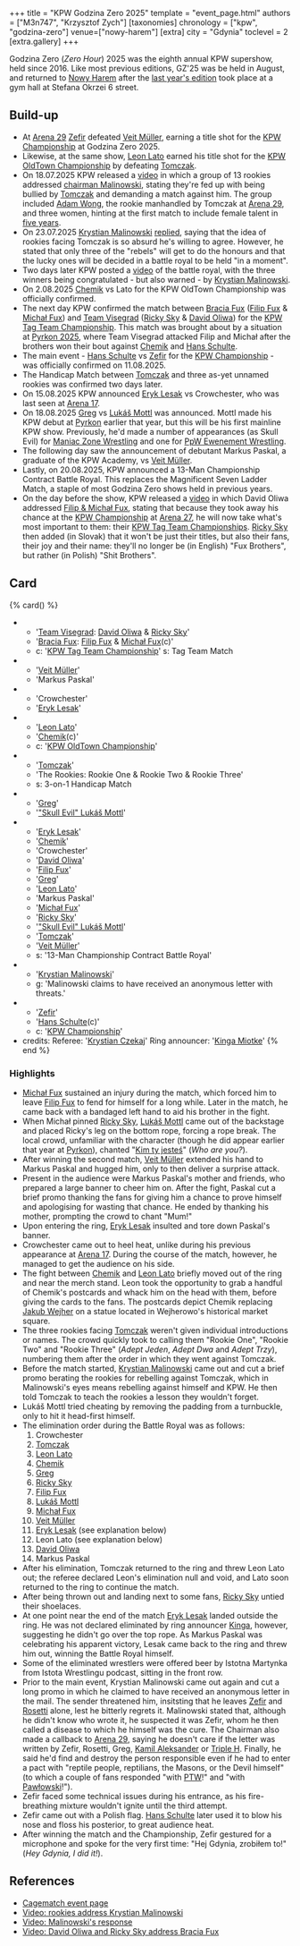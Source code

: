 +++
title = "KPW Godzina Zero 2025"
template = "event_page.html"
authors = ["M3n747", "Krzysztof Zych"]
[taxonomies]
chronology = ["kpw", "godzina-zero"]
venue=["nowy-harem"]
[extra]
city = "Gdynia"
toclevel = 2
[extra.gallery]
+++

Godzina Zero (_Zero Hour_) 2025 was the eighth annual KPW supershow, held since 2016. Like most previous editions, GZ'25 was be held in August, and returned to [Nowy Harem](@/v/atlantic-nh-gdynia.md) after the [last year's edition](@/e/kpw/2024-09-07-kpw-godzina-zero-2024.md) took place at a gym hall at Stefana Okrzei 6 street.

## Build-up

* At [Arena 29](@/e/kpw/2025-06-20-kpw-arena-29.md) [Zefir](@/w/zefir.md) defeated [Veit Müller](@/w/veit-mueller.md), earning a title shot for the [KPW Championship](@/c/kpw-championship.md) at Godzina Zero 2025.
* Likewise, at the same show, [Leon Lato](@/w/leon-lato.md) earned his title shot for the [KPW OldTown Championship](@/c/kpw-old-town-championship.md) by defeating [Tomczak](@/w/tomczak.md).
* On 18.07.2025 KPW released a [video][młodzi-wilcy] in which a group of 13 rookies addressed [chairman Malinowski](@/w/krystian-malinowski.md), stating they're fed up with being bullied by [Tomczak](@/w/tomczak.md) and demanding a match against him. The group included [Adam Wong](@/w/adam-wong.md), the rookie manhandled by Tomczak at [Arena 29](@/e/kpw/2025-06-20-kpw-arena-29.md), and three women, hinting at the first match to include female talent in [five years](@/e/kpw/2020-02-01-kpw-arena-16.md).
* On 23.07.2025 [Krystian Malinowski](@/w/krystian-malinowski.md) [replied][malinowski-odpowiada], saying that the idea of rookies facing Tomczak is so absurd he's willing to agree. However, he stated that only three of the "rebels" will get to do the honours and that the lucky ones will be decided in a battle royal to be held "in a moment".
* Two days later KPW posted a [video][zwyciezka-trojka] of the battle royal, with the three winners being congratulated - but also warned - by [Krystian Malinowski](@/w/krystian-malinowski.md).
* On 2.08.2025 [Chemik](@/w/chemik.md) vs Lato for the KPW OldTown Championship was officially confirmed.
* The next day KPW confirmed the match between [Bracia Fux](@/tt/bracia-fux.md) ([Filip Fux](@/w/filip-fux.md) & [Michał Fux](@/w/michal-fux.md)) and [Team Visegrad](@/tt/team-visegrad.md) ([Ricky Sky](@/w/ricky-sky.md) & [David Oliwa](@/w/david-oliwa.md)) for the [KPW Tag Team Championship](@/c/kpw-tag-team-championship.md). This match was brought about by a situation at [Pyrkon 2025](@/e/kpw/2025-06-14-kpw-pyrkon-2025.md), where Team Visegrad attacked Filip and Michał after the brothers won their bout against [Chemik](@/w/chemik.md) and [Hans Schulte](@/w/hans-schulte.md).
* The main event - [Hans Schulte](@/w/hans-schulte.md) vs [Zefir](@/w/zefir.md) for the [KPW Championship](@/c/kpw-championship.md) - was officially confirmed on 11.08.2025.
* The Handicap Match between [Tomczak](@/w/tomczak.md) and three as-yet unnamed rookies was confirmed two days later.
* On 15.08.2025 KPW announced [Eryk Lesak](@/w/eryk-lesak.md) vs Crowchester, who was last seen at [Arena 17](@/e/kpw/2021-08-21-kpw-arena-17.md).
* On 18.08.2025 [Greg](@/w/greg.md) vs [Lukáš Mottl](@/w/skull-evil.md) was announced. Mottl made his KPW debut at [Pyrkon](@/e/kpw/2025-06-14-kpw-pyrkon-2025.md) earlier that year, but this will be his first mainline KPW show. Previously, he'd made a number of appearances (as Skull Evil) for [Maniac Zone Wrestling](@/o/mzw.md) and one for [PpW Ewenement Wrestling](@/o/ppw.md).
* The following day saw the announcement of debutant Markus Paskal, a graduate of the KPW Academy, vs [Veit Müller](@/w/veit-mueller.md).
* Lastly, on 20.08.2025, KPW announced a 13-Man Championship Contract Battle Royal. This replaces the Magnificent Seven Ladder Match, a staple of most Godzina Zero shows held in previous years.
* On the day before the show, KPW released a [video][motywacja-oliwy] in which David Oliwa addressed [Filip & Michał Fux](@/tt/bracia-fux.md), stating that because they took away his chance at the [KPW Championship](@/c/kpw-championship.md) at [Arena 27](@/e/kpw/2025-01-24-kpw-arena-27.md), he will now take what's most important to them: their [KPW Tag Team Championships](@/c/kpw-tag-team-championship.md). [Ricky Sky](@/w/ricky-sky.md) then added (in Slovak) that it won't be just their titles, but also their fans, their joy and their name: they'll no longer be (in English) "Fux Brothers", but rather (in Polish) "Shit Brothers".

## Card

{% card() %}
- - '[Team Visegrad](@/tt/team-visegrad.md): [David Oliwa](@/w/david-oliwa.md) & [Ricky Sky](@/w/ricky-sky.md)'
  - '[Bracia Fux](@/tt/bracia-fux.md): [Filip Fux](@/w/filip-fux.md) & [Michał Fux](@/w/michal-fux.md)(c)'
  - c: '[KPW Tag Team Championship](@/c/kpw-tag-team-championship.md)'
    s: Tag Team Match
- - '[Veit Müller](@/w/veit-mueller.md)'
  - 'Markus Paskal'
- - 'Crowchester'
  - '[Eryk Lesak](@/w/eryk-lesak.md)'
- - '[Leon Lato](@/w/leon-lato.md)'
  - '[Chemik](@/w/chemik.md)(c)'
  - c: '[KPW OldTown Championship](@/c/kpw-old-town-championship.md)'
- - '[Tomczak](@/w/tomczak.md)'
  - 'The Rookies: Rookie One & Rookie Two & Rookie Three'
  - s: 3-on-1 Handicap Match
- - '[Greg](@/w/greg.md)'
  - '["Skull Evil" Lukáš Mottl](@/w/skull-evil.md)'
- - '[Eryk Lesak](@/w/eryk-lesak.md)'
  - '[Chemik](@/w/chemik.md)'
  - 'Crowchester'
  - '[David Oliwa](@/w/david-oliwa.md)'
  - '[Filip Fux](@/w/filip-fux.md)'
  - '[Greg](@/w/greg.md)'
  - '[Leon Lato](@/w/leon-lato.md)'
  - 'Markus Paskal'
  - '[Michał Fux](@/w/michal-fux.md)'
  - '[Ricky Sky](@/w/ricky-sky.md)'
  - '["Skull Evil" Lukáš Mottl](@/w/skull-evil.md)'
  - '[Tomczak](@/w/tomczak.md)'
  - '[Veit Müller](@/w/veit-mueller.md)'
  - s: '13-Man Championship Contract Battle Royal'
- - '[Krystian Malinowski](@/w/krystian-malinowski.md)'
  - g: 'Malinowski claims to have received an anonymous letter with threats.'
- - '[Zefir](@/w/zefir.md)'
  - '[Hans Schulte](@/w/hans-schulte.md)(c)'
  - c: '[KPW Championship](@/c/kpw-championship.md)'
- credits:
    Referee: '[Krystian Czekaj](@/w/krystian-czekaj.md)'
    Ring announcer: '[Kinga Miotke](@/w/kinga-miotke.md)'
{% end %}

### Highlights

* [Michał Fux](@/w/michal-fux.md) sustained an injury during the match, which forced him to leave [Filip Fux](@/w/filip-fux.md) to fend for himself for a long while. Later in the match, he came back with a bandaged left hand to aid his brother in the fight.
* When Michał pinned [Ricky Sky](@/w/ricky-sky.md), [Lukáš Mottl](@/w/skull-evil.md) came out of the backstage and placed Ricky's leg on the bottom rope, forcing a rope break. The local crowd, unfamiliar with the character (though he did appear earlier that year at [Pyrkon](@/e/kpw/2025-06-14-kpw-pyrkon-2025.md)), chanted "[Kim ty jesteś](@/a/polish-wrestling-chants.md#intros)" (_Who are you?_).
* After winning the second match, [Veit Müller](@/w/veit-mueller.md) extended his hand to Markus Paskal and hugged him, only to then deliver a surprise attack.
* Present in the audience were Markus Paskal's mother and friends, who prepared a large banner to cheer him on. After the fight, Paskal cut a brief promo thanking the fans for giving him a chance to prove himself and apologising for wasting that chance. He ended by thanking his mother, prompting the crowd to chant "Mum!"
* Upon entering the ring, [Eryk Lesak](@/w/eryk-lesak.md) insulted and tore down Paskal's banner.
* Crowchester came out to heel heat, unlike during his previous appearance at [Arena 17](@/e/kpw/2021-08-21-kpw-arena-17.md). During the course of the match, however, he managed to get the audience on his side.
* The fight between [Chemik](@/w/chemik.md) and [Leon Lato](@/w/leon-lato.md) briefly moved out of the ring and near the merch stand. Leon took the opportunity to grab a handful of Chemik's postcards and whack him on the head with them, before giving the cards to the fans. The postcards depict Chemik replacing [Jakub Wejher][wejher] on a statue located in Wejherowo's historical market square.
* The three rookies facing [Tomczak](@/w/tomczak.md) weren't given individual introductions or names. The crowd quickly took to calling them "Rookie One", "Rookie Two" and "Rookie Three" (_Adept Jeden_, _Adept Dwa_ and _Adept Trzy_), numbering them after the order in which they went against Tomczak.
* Before the match started, [Krystian Malinowski](@/w/krystian-malinowski.md) came out and cut a brief promo berating the rookies for rebelling against Tomczak, which in Malinowski's eyes means rebelling against himself and KPW. He then told Tomczak to teach the rookies a lesson they wouldn't forget.
* Lukáš Mottl tried cheating by removing the padding from a turnbuckle, only to hit it head-first himself.
* The elimination order during the Battle Royal was as follows:
  1. Crowchester
  2. [Tomczak](@/w/tomczak.md)
  3. [Leon Lato](@/w/leon-lato.md)
  4. [Chemik](@/w/chemik.md)
  5. [Greg](@/w/greg.md)
  6. [Ricky Sky](@/w/ricky-sky.md)
  7. [Filip Fux](@/w/filip-fux.md)
  8. [Lukáš Mottl](@/w/skull-evil.md)
  9. [Michał Fux](@/w/michal-fux.md)
  10. [Veit Müller](@/w/veit-mueller.md)
  11. [Eryk Lesak](@/w/eryk-lesak.md) (see explanation below)
  12. Leon Lato (see explanation below)
  13. [David Oliwa](@/w/david-oliwa.md)
  14. Markus Paskal
* After his elimination, Tomczak returned to the ring and threw Leon Lato out; the referee declared Leon's elimination null and void, and Lato soon returned to the ring to continue the match.
* After being thrown out and landing next to some fans, [Ricky Sky](@/w/ricky-sky.md) untied their shoelaces.
* At one point near the end of the match [Eryk Lesak](@/w/eryk-lesak.md) landed outside the ring. He was not declared eliminated by ring announcer [Kinga](@/w/kinga-miotke.md), however, suggesting he didn't go over the top rope. As Markus Paskal was celebrating his apparent victory, Lesak came back to the ring and threw him out, winning the Battle Royal himself.
* Some of the eliminated wrestlers were offered beer by Istotna Martynka from Istota Wrestlingu podcast, sitting in the front row.
* Prior to the main event, Krystian Malinowski came out again and cut a long promo in which he claimed to have received an anonymous letter in the mail.
  The sender threatened him, insitsting that he leaves [Zefir](@/w/zefir.md) and [Rosetti](@/w/rosetti.md) alone, lest he bitterly regrets it.
  Malinowski stated that, although he didn't know who wrote it, he suspected it was Zefir, whom he then called a disease to which he himself was the cure.
  The Chairman also made a callback to [Arena 29](@/e/kpw/2025-06-20-kpw-arena-29.md), saying he doesn't care if the letter was written by Zefir, Rosetti, Greg, [Kamil Aleksander](@/w/kamil-aleksander.md) or [Triple H][tryplak].
  Finally, he said he'd find and destroy the person responsible even if he had to enter a pact with "reptile people, reptilians, the Masons, or the Devil himself" (to which a couple of fans responded "with [PTW](@/o/ptw.md)!" and "with [Pawłowski](@/w/pan-pawlowski.md)!").
* Zefir faced some technical issues during his entrance, as his fire-breathing mixture wouldn't ignite until the third attempt.
* Zefir came out with a Polish flag. [Hans Schulte](@/w/hans-schulte.md) later used it to blow his nose and floss his posterior, to great audience heat.
* After winning the match and the Championship, Zefir gestured for a microphone and spoke for the very first time: "Hej Gdynia, zrobiłem to!" (_Hey Gdynia, I did it!_).

## References

* [Cagematch event page](https://www.cagematch.net/?id=1&nr=429370)
* [Video: rookies address Krystian Malinowski][młodzi-wilcy]
* [Video: Malinowski's response][malinowski-odpowiada]
* [Video: David Oliwa and Ricky Sky address Bracia Fux][motywacja-oliwy]

[młodzi-wilcy]: https://www.youtube.com/watch?v=tQcR5wAvGOY
[malinowski-odpowiada]: https://www.youtube.com/watch?v=YjEbYfgRcM0
[zwyciezka-trojka]:https://www.youtube.com/watch?v=lKJR4Py2ADM
[motywacja-oliwy]: https://www.youtube.com/watch?v=wPzMUfxMym8
[tryplak]: https://en.wikipedia.org/wiki/Triple_H
[wejher]: https://pl.wikipedia.org/wiki/Jakub_Weiher

